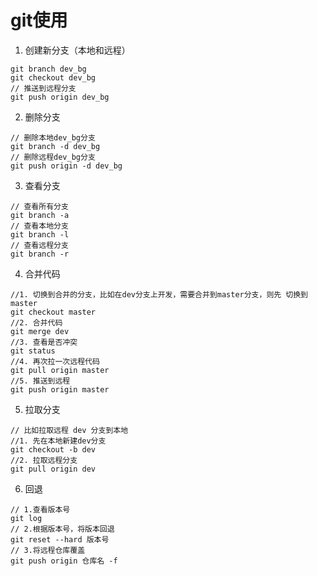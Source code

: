 # git使用

1. 创建新分支（本地和远程）

```
git branch dev_bg
git checkout dev_bg
// 推送到远程分支
git push origin dev_bg   
```

2. 删除分支

```
// 删除本地dev_bg分支
git branch -d dev_bg
// 删除远程dev_bg分支
git push origin -d dev_bg
```

3. 查看分支

```
// 查看所有分支
git branch -a
// 查看本地分支
git branch -l
// 查看远程分支
git branch -r
```

4. 合并代码

```
//1. 切换到合并的分支，比如在dev分支上开发，需要合并到master分支，则先 切换到master
git checkout master
//2. 合并代码
git merge dev
//3. 查看是否冲突
git status
//4. 再次拉一次远程代码
git pull origin master
//5. 推送到远程
git push origin master
```

5. 拉取分支

```
// 比如拉取远程 dev 分支到本地
//1. 先在本地新建dev分支
git checkout -b dev 
//2. 拉取远程分支
git pull origin dev 
```

6. 回退

```
// 1.查看版本号
git log 
// 2.根据版本号，将版本回退
git reset --hard 版本号
// 3.将远程仓库覆盖
git push origin 仓库名 -f
```

